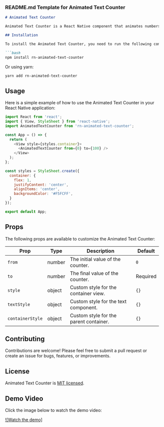### README.md Template for Animated Text Counter

```markdown
# Animated Text Counter

Animated Text Counter is a React Native component that animates numbers with a slot machine effect, suitable for creating visually appealing numeric transitions. This library is easy to integrate and customizable to fit the styling needs of your mobile application.

## Installation

To install the Animated Text Counter, you need to run the following command using npm:

```bash
npm install rn-animated-text-counter
```

Or using yarn:

```bash
yarn add rn-animated-text-counter
```

## Usage

Here is a simple example of how to use the Animated Text Counter in your React Native application:

```javascript
import React from 'react';
import { View, StyleSheet } from 'react-native';
import AnimatedTextCounter from 'rn-animated-text-counter';

const App = () => {
  return (
    <View style={styles.container}>
      <AnimatedTextCounter from={0} to={100} />
    </View>
  );
};

const styles = StyleSheet.create({
  container: {
    flex: 1,
    justifyContent: 'center',
    alignItems: 'center',
    backgroundColor: '#F5FCFF',
  }
});

export default App;
```

## Props

The following props are available to customize the Animated Text Counter:

| Prop            | Type   | Description                              | Default  |
|-----------------|--------|------------------------------------------|----------|
| `from`          | number | The initial value of the counter.        | `0`      |
| `to`            | number | The final value of the counter.          | Required |
| `style`         | object | Custom style for the container view.     | `{}`     |
| `textStyle`     | object | Custom style for the text component.     | `{}`     |
| `containerStyle`| object | Custom style for the parent container.   | `{}`     |



## Contributing

Contributions are welcome! Please feel free to submit a pull request or create an issue for bugs, features, or improvements.

## License

Animated Text Counter is [MIT licensed](./LICENSE).

## Demo Video

Click the image below to watch the demo video:

[![Watch the demo]](https://github.com/mahecode/rn-animated-text-counter/raw/main/assets/demo.mp4)



